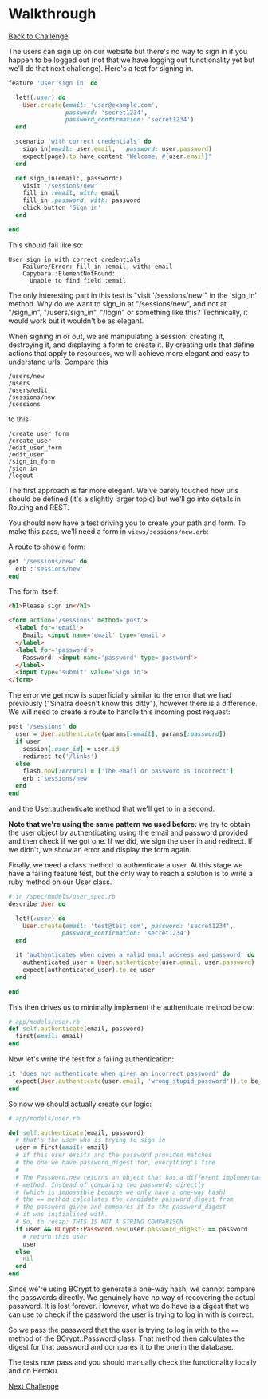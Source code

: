 # Walkthrough

[Back to Challenge](../23_signing_in.md)

The users can sign up on our website but there's no way to sign in if you happen to be logged out (not that we have logging out functionality yet but we'll do that next challenge). Here's a test for signing in.

```ruby
feature 'User sign in' do

  let!(:user) do
    User.create(email: 'user@example.com',
                password: 'secret1234',
                password_confirmation: 'secret1234')
  end

  scenario 'with correct credentials' do
    sign_in(email: user.email,   password: user.password)
    expect(page).to have_content "Welcome, #{user.email}"
  end

  def sign_in(email:, password:)
    visit '/sessions/new'
    fill_in :email, with: email
    fill_in :password, with: password
    click_button 'Sign in'
  end

end
```

This should fail like so:

```
User sign in with correct credentials
    Failure/Error: fill_in :email, with: email
    Capybara::ElementNotFound:
      Unable to find field :email
```

The only interesting part in this test is "visit '/sessions/new'" in the 'sign_in' method.  Why do we want to sign_in at "/sessions/new", and not at "/sign_in", "/users/sign_in", "/login" or something like this? Technically, it would work but it wouldn't be as elegant.

When signing in or out, we are manipulating a session: creating it, destroying it, and displaying a form to create it. By creating urls that define actions that apply to resources, we will achieve more elegant and easy to understand urls. Compare this

```
/users/new
/users
/users/edit
/sessions/new
/sessions
```

to this

```
/create_user_form
/create_user
/edit_user_form
/edit_user
/sign_in_form
/sign_in
/logout
```

The first approach is far more elegant. We've barely touched how urls should be defined (it's a slightly larger topic) but we'll go into details in Routing and REST.

You should now have a test driving you to create your path and form. To make this pass, we'll need a form in `views/sessions/new.erb`:

A route to show a form:

```ruby
get '/sessions/new' do
  erb :'sessions/new'
end
```

The form itself:

```html
<h1>Please sign in</h1>

<form action='/sessions' method='post'>
  <label for='email'>
    Email: <input name='email' type='email'>
  </label>
  <label for='password'>
    Password: <input name='password' type='password'>
  </label>
  <input type='submit' value='Sign in'>
</form>
```

The error we get now is superficially similar to the error that we had previously ("Sinatra doesn't know this ditty"), however there is a difference. We will need to create a route to handle this incoming post request:

```ruby
post '/sessions' do
  user = User.authenticate(params[:email], params[:password])
  if user
    session[:user_id] = user.id
    redirect to('/links')
  else
    flash.now[:errors] = ['The email or password is incorrect']
    erb :'sessions/new'
  end
end
```

and the User.authenticate method that we'll get to in a second.

**Note that we're using the same pattern we used before:** we try to obtain the user object by authenticating using the email and password provided and then check if we got one. If we did, we sign the user in and redirect. If we didn't, we show an error and display the form again.

Finally, we need a class method to authenticate a user. At this stage we have a failing feature test, but the only way to reach a solution is to write a ruby method on our User class.

```ruby
# in /spec/models/user_spec.rb
describe User do

  let!(:user) do
    User.create(email: 'test@test.com', password: 'secret1234',
               password_confirmation: 'secret1234')
  end

  it 'authenticates when given a valid email address and password' do
    authenticated_user = User.authenticate(user.email, user.password)
    expect(authenticated_user).to eq user
  end

end

```

This then drives us to minimally implement the authenticate method below:

```ruby
# app/models/user.rb
def self.authenticate(email, password)
  first(email: email)
end

```

Now let's write the test for a failing authentication:
```ruby
it 'does not authenticate when given an incorrect password' do
  expect(User.authenticate(user.email, 'wrong_stupid_password')).to be_nil
end
```
So now we should actually create our logic:

```ruby
# app/models/user.rb

def self.authenticate(email, password)
  # that's the user who is trying to sign in
  user = first(email: email)
  # if this user exists and the password provided matches
  # the one we have password_digest for, everything's fine
  #
  # The Password.new returns an object that has a different implementation of the equality(`==`)
  # method. Instead of comparing two passwords directly
  # (which is impossible because we only have a one-way hash)
  # the == method calculates the candidate password_digest from
  # the password given and compares it to the password_digest
  # it was initialised with.
  # So, to recap: THIS IS NOT A STRING COMPARISON
  if user && BCrypt::Password.new(user.password_digest) == password
    # return this user
    user
  else
    nil
  end
end
```

Since we're using BCrypt to generate a one-way hash, we cannot compare the passwords directly. We genuinely have no way of recovering the actual password. It is lost forever. However, what we do have is a digest that we can use to check if the password the user is trying to log in with is correct.

So we pass the password that the user is trying to log in with to the `==` method of the BCrypt::Password class. That method then calculates the digest for that password and compares it to the one in the database.

The tests now pass and you should manually check the functionality locally and on Heroku.

[Next Challenge](../24_signing_out.md)
